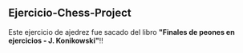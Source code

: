 Ejercicio-Chess-Project
-----------------------
Este ejercicio de ajedrez fue sacado del libro __"Finales de peones en ejercicios - J. Konikowski"__!!

   

